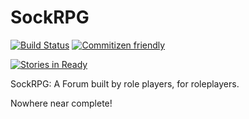 # SockRPG

[![Build Status](https://travis-ci.org/SockDrawer/SockRPG.svg)](https://travis-ci.org/SockDrawer/SockRPG)
[![Commitizen friendly](https://img.shields.io/badge/commitizen-friendly-brightgreen.svg)](http://commitizen.github.io/cz-cli/)

[![Stories in Ready](https://badge.waffle.io/SockDrawer/SockRPG.png?label=ready&title=Ready)](https://waffle.io/SockDrawer/SockRPG)


SockRPG: A Forum built by role players, for roleplayers.

Nowhere near complete!
